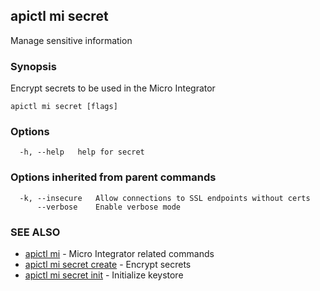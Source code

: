 ## apictl mi secret

Manage sensitive information

### Synopsis

Encrypt secrets to be used in the Micro Integrator

```
apictl mi secret [flags]
```

### Options

```
  -h, --help   help for secret
```

### Options inherited from parent commands

```
  -k, --insecure   Allow connections to SSL endpoints without certs
      --verbose    Enable verbose mode
```

### SEE ALSO

* [apictl mi](apictl_mi.md)	 - Micro Integrator related commands
* [apictl mi secret create](apictl_mi_secret_create.md)	 - Encrypt secrets
* [apictl mi secret init](apictl_mi_secret_init.md)	 - Initialize keystore

